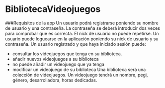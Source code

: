 # BibliotecaVideojuegos

###Requisitos de la app
Un usuario podrá registrarse poniendo su nombre de usuario y
una contraseña.
La contraseña se deberá introducir dos veces para comprobar que es correcta.
El nick de usuario no puede repetirse.
Un usuario puede loguearse en la aplicación poniendo su nick de usuario y su
contraseña.
Un usuario registrado y que haya iniciado sesión puede:
- consultar los videojuegos que tenga en su biblioteca.
- añadir nuevos videojuegos a su biblioteca
- no puede añadir un videojuego que ya tenga
- modificar un videojuego de su biblioteca
Una biblioteca será una colección de videojuegos.
Un videojuego tendrá un nombre, pegi, género, desarrolladora, horas
dedicadas.
